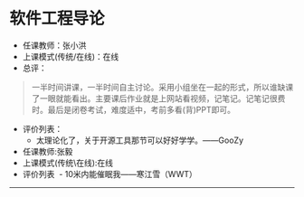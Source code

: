 # 软件工程导论

- 任课教师：张小洪
- 上课模式(传统/在线)：在线
- 总评：

> 一半时间讲课，一半时间自主讨论。采用小组坐在一起的形式，所以谁缺课了一眼就能看出。主要课后作业就是上网站看视频，记笔记。记笔记很费时。最后是闭卷考试，难度适中，考前多看(背)PPT即可。

- 评价列表：
  - 太理论化了，关于开源工具那节可以好好学学。——GooZy
- 任课教师:张毅
- 上课模式(传统\在线):在线
- 评价列表
  - 10米内能催眠我——寒江雪（WWT）
---

